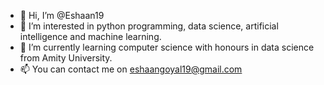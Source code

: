 - 👋 Hi, I’m @Eshaan19
- 👀 I’m interested in python programming, data science, artificial intelligence and machine learning.
- 🌱 I’m currently learning computer science with honours in data science from Amity University.
- 📫 You can contact me on eshaangoyal19@gmail.com

<!---
Eshaan19/Eshaan19 is a ✨ special ✨ repository because its `README.md` (this file) appears on your GitHub profile.
You can click the Preview link to take a look at your changes.
--->
